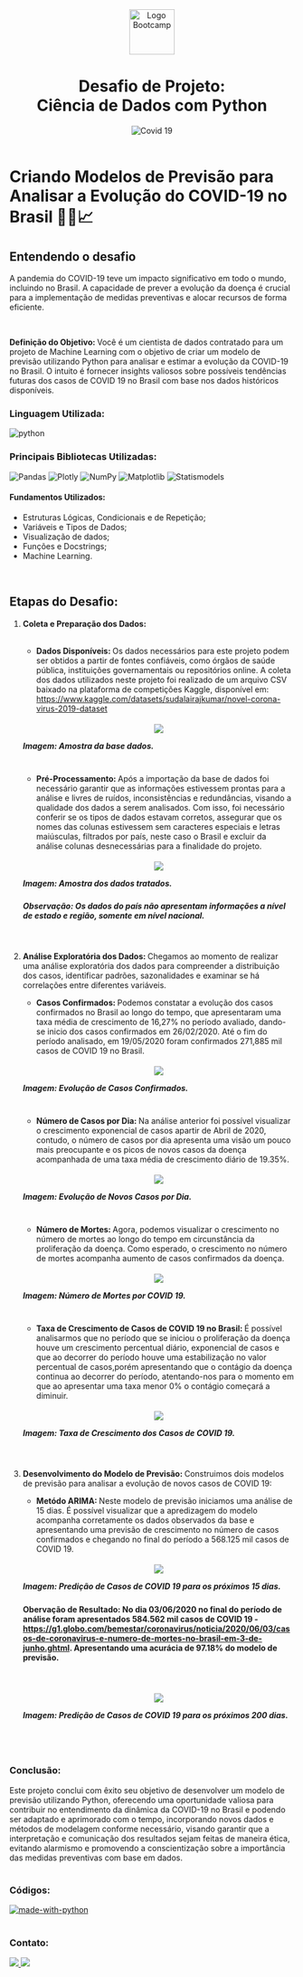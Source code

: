 <div align="center">
<img src="./image/logo.png" alt="Logo Bootcamp" width="80">
<h1>Desafio de Projeto: <br>Ciência de Dados com Python </h1>
<img src="./image/covid.png" alt="Covid 19" width="">
</div><br>

#   Criando Modelos de Previsão para Analisar a Evolução do COVID-19 no Brasil 👨‍⚕️📈


## Entendendo o desafio
A pandemia do COVID-19 teve um impacto significativo em todo o mundo, incluindo no Brasil. A capacidade de prever a evolução da doença é crucial para a implementação de medidas preventivas e alocar recursos de forma eficiente.

<br>

<strong>Definição do Objetivo: </strong>Você é um cientista de dados contratado para um projeto de Machine Learning com o objetivo de criar um modelo de previsão utilizando Python para analisar e estimar a evolução da COVID-19 no Brasil. O intuito é fornecer insights valiosos sobre possíveis tendências futuras dos casos de COVID 19 no Brasil com base nos dados históricos disponíveis.

### Linguagem Utilizada:

<img align="center" alt= python src="https://img.shields.io/badge/Python-1A1A1A?style=for-the-badge&logo=python&logoColor=white" />

### Principais Bibliotecas Utilizadas:
![Pandas](https://img.shields.io/badge/pandas-%23363636.svg?style=for-the-badge&logo=pandas&logoColor=white)
![Plotly](https://img.shields.io/badge/Plotly-%23363636.svg?style=for-the-badge&logo=plotly&logoColor=white)
![NumPy](https://img.shields.io/badge/numpy-%23363636.svg?style=for-the-badge&logo=numpy&logoColor=white)
![Matplotlib](https://img.shields.io/badge/Matplotlib-%23363636.svg?style=for-the-badge&logo=Matplotlib&logoColor=white)
![Statismodels](https://img.shields.io/badge/Statismodels-%23363636.svg?style=for-the-badge&logo=Statismodels&logoColor=%white)


#### Fundamentos Utilizados:

- Estruturas Lógicas, Condicionais e de Repetição;
- Variáveis e Tipos de Dados;
- Visualização de dados;
- Funções e Docstrings;
- Machine Learning.

<br>


## Etapas do Desafio:



1. <strong>Coleta e Preparação dos Dados:</strong>
    
    <br>
    
    - <strong>Dados Disponíveis: </strong>Os dados necessários para este projeto podem ser obtidos a partir de fontes confiáveis, como órgãos de saúde pública, instituições governamentais ou repositórios online. A coleta dos dados utilizados neste projeto foi realizado de um arquivo CSV baixado na plataforma de competições Kaggle, disponível em: https://www.kaggle.com/datasets/sudalairajkumar/novel-corona-virus-2019-dataset

      

    <h5 align = "center"> 
    <img src="./image/data.jpg"  />
    <p align ="left">  <strong>Imagem:</strong> Amostra da base dados.</p>
    </h5>
    
    <br>

    
    - <strong>Pré-Processamento: </strong>Após a importação da base de dados foi necessário garantir que  as informações estivessem prontas para a análise e livres de ruídos, inconsistências e redundâncias, visando a qualidade dos dados a serem analisados. Com isso, foi necessário conferir se os tipos de dados estavam corretos, assegurar que os nomes das colunas estivessem sem caracteres especiais e letras maiúsculas, filtrados por país, neste caso o Brasil e excluir da análise colunas desnecessárias para a finalidade do projeto. 

    <h5 align = "center"> 
        <img src="./image/data_brasil.jpg"  />
        <p align ="left">  <strong>Imagem:</strong> Amostra dos dados tratados.</p>
    </h5>

     ##### Observação: Os dados do país não apresentam informações a nível de estado e região, somente em nível nacional.   
    <br>

2. <strong>Análise Exploratória dos Dados: </strong>Chegamos ao momento de realizar uma análise exploratória dos dados para compreender a distribuição dos casos, identificar padrões, sazonalidades e examinar se há correlações entre diferentes variáveis.
    
    - <strong>Casos Confirmados: </strong> Podemos constatar a evolução dos casos confirmados no Brasil ao longo do tempo, que apresentaram uma taxa média de crescimento de 16,27% no período avaliado, dando-se inicio dos casos confirmados em 26/02/2020. Até o fim do período analisado, em 19/05/2020 foram confirmados 271,885 mil casos de COVID 19 no Brasil. 

    <h5 align = "center"> 
        <img src="./image/caso_confirmados.gif"  />
        <p align ="left">  <strong>Imagem:</strong> Evolução de Casos Confirmados.</p>
    </h5>
        
    <br>

    - <strong>Número de Casos por Dia: </strong> Na análise anterior foi possível visualizar o crescimento exponencial de casos apartir de Abril de 2020, contudo, o número de casos por dia apresenta uma visão um pouco mais preocupante e os picos de novos casos da doença acompanhada de uma taxa média de crescimento diário de 19.35%.
    
    <h5 align = "center"> 
        <img src="./image/novos_casos.gif"  />
        <p align ="left">  <strong>Imagem:</strong> Evolução de Novos Casos por Dia.</p>
    </h5>
        
    <br>

    - <strong>Número de Mortes: </strong> Agora, podemos visualizar o crescimento no número de mortes ao longo do tempo em circunstância da proliferação da doença. Como esperado, o crescimento no número de mortes acompanha aumento de casos confirmados da doença.
    
    <h5 align = "center"> 
        <img src="./image/n_mortes.gif"  />
        <p align ="left">  <strong>Imagem:</strong> Número de Mortes por COVID 19.</p>
    </h5>

    <br>

    - <strong>Taxa de Crescimento de Casos de COVID 19 no Brasil: </strong> É possível analisarmos que no período que se iniciou o proliferação da doença houve um crescimento percentual diário, exponencial de casos e que ao decorrer do período houve uma estabilização no valor percentual de casos,porém apresentando que o contágio da doença continua ao decorrer do período, atentando-nos para o momento em que ao apresentar uma taxa menor 0% o contágio começará a diminuir. 
    <h5 align = "center"> 
        <img src="./image/taxa_diaria.png"  />
        <p align ="left">  <strong>Imagem:</strong> Taxa de Crescimento dos Casos de COVID 19.</p>
    </h5>

    <br>

3. <strong>Desenvolvimento do Modelo de Previsão: </strong> Construimos dois modelos de previsão para analisar a evolução de novos casos de COVID 19:

    -  <strong>Metódo ARIMA: </strong>Neste modelo de previsão iniciamos uma análise de 15 dias. É possível visualizar que a apredizagem do modelo acompanha corretamente os dados observados da base e apresentando uma previsão de crescimento no número de casos confirmados e chegando no final do período a 568.125 mil casos de COVID 19.

    <h5 align = "center"> 
        <img src="./image/predicao_arima.png"  />
        <p align ="left">  <strong>Imagem:</strong> Predição de Casos de COVID 19 para os próximos 15 dias.</p>
    </h5>

    #### Obervação de Resultado: No dia 03/06/2020 no final do período de análise foram apresentados 584.562 mil casos de COVID 19 -  https://g1.globo.com/bemestar/coronavirus/noticia/2020/06/03/casos-de-coronavirus-e-numero-de-mortes-no-brasil-em-3-de-junho.ghtml. Apresentando uma acurácia de 97.18% do modelo de previsão.


    <br>

    <h5 align = "center"> 
        <img src="./image/predicao_prophet.png"  />
        <p align ="left">  <strong>Imagem:</strong> Predição de Casos de COVID 19 para os próximos 200 dias.</p>
    </h5>

    <br>
#
### Conclusão:

Este projeto conclui com êxito seu objetivo de desenvolver um modelo de previsão utilizando Python, oferecendo uma oportunidade valiosa para contribuir no entendimento da dinâmica da COVID-19 no Brasil e podendo ser adaptado e aprimorado com o tempo, incorporando novos dados e métodos de modelagem conforme necessário, visando garantir que a interpretação e comunicação dos resultados sejam feitas de maneira ética, evitando alarmismo e promovendo a conscientização sobre a importância das medidas preventivas com base em dados.
#

### Códigos:

<div>
    <a  href="https://github.com/roliveira-9/projeto_covid19/blob/main/code/code.ipynb" target="_blank"><img alt= made-with-python src="https://img.shields.io/badge/aquivo.ipynb-Clique aqui-black?style=for-the-badge&logo=made-with-python&logoColor=white&color=orange" target="_blank"> </a>   
</div>


#
### Contato:

<div>
  <a href="https://linkedin.com/in/rafaelroliveira" target="_blank"><img src="https://img.shields.io/badge/linkedin-%230077B5.svg?style=for-the-badge&logo=linkedin&logoColor=white&color=black" target="_blank"> </a>  
  <a href = "mailto:roliveira06r@gmail.com"><img src="https://img.shields.io/badge/Gmail-D14836?style=for-the-badge&logo=gmail&logoColor=white&color=black" target="_blank"> </a>
</div>






